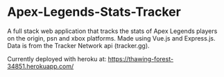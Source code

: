# Apex-Legends-Stats-Tracker
A full stack web application that tracks the stats of Apex Legends players on the origin, psn and xbox platforms. Made using Vue.js and Express.js. Data is from the Tracker Network api (tracker.gg).

Currently deployed with heroku at: https://thawing-forest-34851.herokuapp.com/
